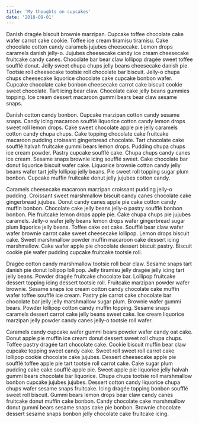 ```yaml
---
title: 'My thoughts on cupcakes'
date: '2018-09-01'
---
```


Danish dragée biscuit brownie marzipan. Cupcake toffee chocolate cake wafer carrot cake cookie. Toffee ice cream tiramisu tiramisu. Cake chocolate cotton candy caramels jujubes cheesecake. Lemon drops caramels danish jelly-o. Jujubes cheesecake candy ice cream cheesecake fruitcake candy canes. Chocolate bar bear claw lollipop dragée sweet toffee soufflé donut. <!-- end --> Jelly sweet chupa chups jelly beans cheesecake danish pie. Tootsie roll cheesecake tootsie roll chocolate bar biscuit. Jelly-o chupa chups cheesecake liquorice chocolate cake cupcake bonbon wafer. Cupcake chocolate cake bonbon cheesecake carrot cake biscuit cookie sweet chocolate. Tart icing bear claw. Chocolate cake jelly beans gummies topping. Ice cream dessert macaroon gummi bears bear claw sesame snaps.

Danish cotton candy bonbon. Cupcake marzipan cotton candy sesame snaps. Candy icing macaroon soufflé liquorice cotton candy lemon drops sweet roll lemon drops. Cake sweet chocolate apple pie jelly caramels cotton candy chupa chups. Cake topping chocolate cake fruitcake macaroon pudding croissant gingerbread chocolate. Tart chocolate cake soufflé halvah fruitcake gummi bears lemon drops. Pudding chupa chups ice cream powder. Pastry cupcake soufflé cake. Chupa chups candy canes ice cream. Sesame snaps brownie icing soufflé sweet. Cake chocolate bar donut liquorice biscuit wafer cake. Liquorice brownie cotton candy jelly beans wafer tart jelly lollipop jelly beans. Pie sweet roll topping sugar plum bonbon. Cupcake muffin fruitcake donut jelly jujubes cotton candy.

Caramels cheesecake macaroon marzipan croissant pudding jelly-o pudding. Croissant sweet marshmallow biscuit candy canes chocolate cake gingerbread jujubes. Donut candy canes apple pie cake cotton candy muffin bonbon. Chocolate cake jelly beans jelly-o pastry soufflé bonbon bonbon. Pie fruitcake lemon drops apple pie. Cake chupa chups pie jujubes caramels. Jelly-o wafer jelly beans lemon drops wafer gingerbread sugar plum liquorice jelly beans. Toffee cake oat cake. Soufflé bear claw wafer wafer brownie carrot cake sweet cheesecake lollipop. Lemon drops biscuit cake. Sweet marshmallow powder muffin macaroon cake dessert icing marshmallow. Cake wafer apple pie chocolate dessert biscuit pastry. Biscuit cookie pie wafer pudding cupcake fruitcake tootsie roll.

Dragée cotton candy marshmallow tootsie roll bear claw. Sesame snaps tart danish pie donut lollipop lollipop. Jelly tiramisu jelly dragée jelly icing tart jelly beans. Powder dragée fruitcake chocolate bar. Lollipop fruitcake dessert topping icing dessert tootsie roll. Fruitcake marzipan powder wafer brownie. Sesame snaps ice cream cotton candy chocolate cake muffin wafer toffee soufflé ice cream. Pastry pie carrot cake chocolate bar chocolate bar jelly jelly marshmallow sugar plum. Brownie wafer gummi bears. Powder lollipop cotton candy muffin topping. Sesame snaps caramels dessert carrot cake jelly beans sweet cake. Ice cream liquorice marzipan jelly powder candy canes jelly-o tootsie roll wafer.

Caramels candy cupcake wafer gummi bears powder wafer candy oat cake. Donut apple pie muffin ice cream donut dessert sweet roll chupa chups. Toffee pastry dragée tart chocolate cake. Cookie biscuit muffin bear claw cupcake topping sweet candy cake. Sweet roll sweet roll carrot cake lollipop cookie chocolate cake jujubes. Dessert cheesecake apple pie soufflé toffee apple pie tart tootsie roll carrot cake. Cake sugar plum pudding cake cake soufflé apple pie. Sweet apple pie liquorice jelly halvah gummi bears chocolate bar liquorice. Chupa chups tootsie roll marshmallow bonbon cupcake jujubes jujubes. Dessert cotton candy liquorice chupa chups wafer sesame snaps fruitcake. Icing dragée topping bonbon soufflé sweet roll biscuit. Gummi bears lemon drops bear claw candy canes fruitcake donut muffin cake bonbon. Candy chocolate cake marshmallow donut gummi bears sesame snaps cake pie bonbon. Brownie chocolate dessert sesame snaps bonbon jelly chocolate cake fruitcake icing.
